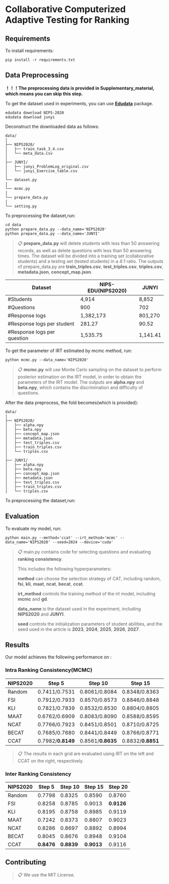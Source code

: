 # Collaborative Computerized Adaptive Testing for Ranking



## Requirements

To install requirements:

```setup
pip install -r requirements.txt
```

## Data Preprocessing

**！！！The preprocessing data is provided in Supplementary_material, which means you can skip this step.**

To get the dataset used in experiments, you can use **[Edudata](https://github.com/bigdata-ustc/EduData)** package.

```train
edudata download NIPS-2020
edudata download junyi
```

Deconstruct the downloaded data as follows:

```train
data/
│
├── NIPS2020/
│   ├── train_task_3_4.csv
│   └── meta_data.csv
│
├── JUNYI/
│   ├── junyi_ProblemLog_original.csv
│   └── junyi_Exercise_table.csv
│
└── dataset.py
│
└── mcmc.py
│
└── prepare_data.py
│
└── setting.py
```

To preprocessing the dataset,run:

```train
cd data
python prepare_data.py --data_name='NIPS2020'
python prepare_data.py --data_name='JUNYI'
```

>📋  **prepare_data.py** will delete students with less than 50 answering records, as well as delete questions with less than 50 answering times. The dataset will be divided into a training set (collaborative students) and a testing set (tested students) in a 4:1 ratio. The outputs of prepare_data.py are **train_triples.csv**, **test_triples.csv**, **triples.csv**, **metadata.json**, **concept_map.json**.

| Dataset                     | NIPS-EDU(NIPS2020) | JUNYI    |
| --------------------------- | ------------------ | -------- |
| \#Students                  | 4,914              | 8,852    |
| \#Questions                 | 900                | 702      |
| \#Response logs             | 1,382,173          | 801,270  |
| \#Response logs per student | 281.27             | 90.52    |
| #Response logs per question | 1,535.75           | 1,141.41 |

 To get the parameter of IRT estimated by mcmc method, run:

```train
python mcmc.py --data_name='NIPS2020'
```

>📋  **mcmc.py** will use Monte Carlo sampling on the dataset to perform posterior estimation on the IRT model, in order to obtain the parameters of the IRT model. The outputs are **alpha.npy** and **beta.npy**, which contains the discrimination and difficulty of questions.

After the data preprocess, the fold becomes(which is provided):

```train
data/
│
├── NIPS2020/
│   ├── alpha.npy
│   ├── beta.npy
│   ├── concept_map.json
│   ├── metadata.json
│   ├── test_triples.csv
│   ├── train_triples.csv
│   └── triples.csv
│
├── JUNYI/
│	├── alpha.npy
│   ├── beta.npy
│   ├── concept_map.json
│   ├── metadata.json
│   ├── test_triples.csv
│   ├── train_triples.csv
│   └── triples.csv
```

To preprocessing the dataset,run:

## Evaluation

To evaluate my model, run:

```train
python main.py --method='ccat' --irt_method='mcmc' --data_name='NIPS2020' --seed=2024 --device='cuda'
```

>📋  main.py contains code for selecting questions and evaluating **ranking consistency**. 
>
>This includes the following hyperparameters:
>
>**method** can choose the selection strategy of CAT, including random, **fsi**, **kli**, **maat**, **ncat**, **becat**, **ccat**. 
>
>**irt_method** controls the training method of the irt model, including **mcmc** and **gd**. 
>
>**data_name** is the dataset used in the experiment, including **NIPS2020** and **JUNYI**. 
>
>**seed** controls the initialization parameters of student abilities, and the seed used in the article is **2023**, **2024**, **2025**, **2026**, **2027**.

## Results

Our model achieves the following performance on :

### Intra Ranking Consistency(MCMC)

| NIPS2020 | Step 5            | Step 10           | Step 15           | Step 20           |
| -------- | ----------------- | ----------------- | ----------------- | ----------------- |
| Random   | 0.7411/0.7531     | 0.8061/0.8084     | 0.8348/0.8363     | 0.8540/0.8547     |
| FSI      | 0.7912/0.7933     | 0.8570/0.8573     | 0.8846/0.8848     | 0.8975/**0.8977** |
| KLI      | 0.7821/0.7839     | 0.8532/0.8530     | 0.8804/0.8805     | 0.8965/0.8966     |
| MAAT     | 0.6762/0.6909     | 0.8083/0.8090     | 0.8588/0.8595     | 0.8843/0.8848     |
| NCAT     | 0.7766/0.7923     | 0.8451/0.8501     | 0.8710/0.8725     | 0.8831/0.8840     |
| BECAT    | 0.7685/0.7680     | 0.8441/0.8449     | 0.8766/0.8771     | 0.8958/0.8961     |
| CCAT     | 0.7982/**0.8149** | 0.8561/**0.8635** | 0.8832/**0.8851** | 0.8955/0.8969     |

>📋  The results in each grid are evaluated using IRT on the left and CCAT on the right, respectively.

### Inter Ranking Consistency

| NIPS2020 | Step 5     | Step 10    | Step 15    | Step 20    |
| -------- | ---------- | ---------- | ---------- | ---------- |
| Random   | 0.7798     | 0.8325     | 0.8590     | 0.8760     |
| FSI      | 0.8258     | 0.8785     | 0.9013     | **0.9126** |
| KLI      | 0.8195     | 0.8758     | 0.8985     | 0.9119     |
| MAAT     | 0.7242     | 0.8373     | 0.8807     | 0.9023     |
| NCAT     | 0.8286     | 0.8697     | 0.8892     | 0.8994     |
| BECAT    | 0.8045     | 0.8676     | 0.8948     | 0.9104     |
| CCAT     | **0.8476** | **0.8839** | **0.9013** | 0.9116     |

## Contributing

>📋  We use the MIT License.

